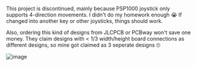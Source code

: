 This project is discontinued, mainly because PSP1000 joystick only supports 4-direction movements. I didn't do my homework enough 😭
If changed into another key or other joysticks, things should work.

Also, ordering this kind of designs from JLCPCB or PCBway won't save one money. They claim designs with < 1/3 width/height board connections as different designs, so mine got claimed as 3 seperate designs 🙄

![image](https://github.com/user-attachments/assets/9ef6088b-1fe8-4cb9-af49-a12ec8ab7920)
